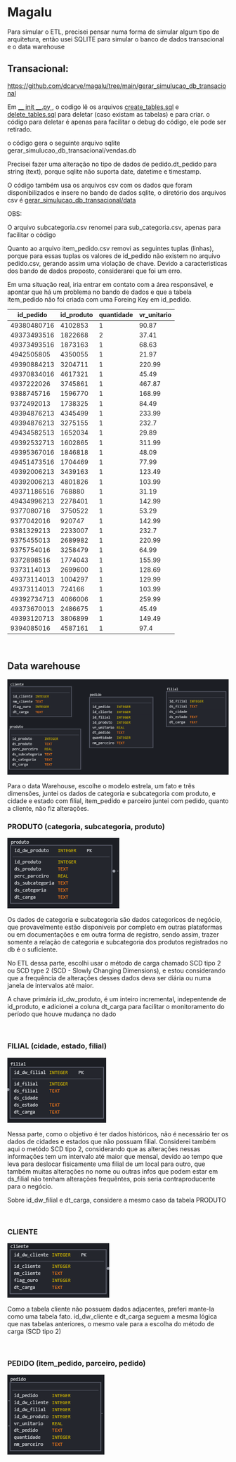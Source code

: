 # Magalu


Para simular o ETL, precisei pensar numa forma de simular algum tipo de arquitetura, então usei SQLITE para simular o banco de dados transacional e o data warehouse

## Transacional: 
https://github.com/dcarve/magalu/tree/main/gerar_simulucao_db_transacional

Em [__ init __.py ](https://github.com/dcarve/magalu/blob/main/gerar_simulucao_db_transacional/__init__.py), o codigo lê os arquivos [create_tables.sql](https://github.com/dcarve/magalu/blob/main/gerar_simulucao_db_transacional/create_tables.sql) e [delete_tables.sql](https://github.com/dcarve/magalu/blob/main/gerar_simulucao_db_transacional/delete_tables.sql) para deletar (caso existam as tabelas) e para criar.
o código para deletar é apenas para facilitar o debug do código, ele pode ser retirado.

o código gera o seguinte arquivo sqlite gerar_simulucao_db_transacional/vendas.db

Precisei fazer uma alteração no tipo de dados de pedido.dt_pedido para string (text),  porque sqlite não suporta date, datetime e timestamp.

O código também usa os arquivos csv com os dados que foram disponibilizados e insere no bando de dados sqlite,  o diretório dos arquivos csv é [gerar_simulucao_db_transacional/data](https://github.com/dcarve/magalu/tree/main/gerar_simulucao_db_transacional/data)

OBS: 

O arquivo subcategoria.csv renomei para sub_categoria.csv, apenas para facilitar o código 

Quanto ao  arquivo item_pedido.csv
removi as seguintes tuplas (linhas), porque para essas tuplas os valores de id_pedido não existem no arquivo pedido.csv, gerando assim uma violação de chave.
Devido a caracteristicas dos bando de dados proposto, considerarei que foi um erro.

Em uma situação real, iria entrar em contato com a área responsável, e apontar que há um problema no bando de dados e que a tabela item_pedido não foi criada com uma Foreing Key em id_pedido.

|id_pedido|id_produto|quantidade|vr_unitario|
|---|---|---|---|
|49380480716|4102853|1|90.87|
|49373493516|1822668|2|37.41|
|49373493516|1873163|1|68.63|
|4942505805|4350055|1|21.97|
|49390884213|3204711|1|220.99|
|49370834016|4617321|1|45.49|
|4937222026|3745861|1|467.87|
|9388745716|1596770|1|168.99|
|9372492013|1738325|1|84.49|
|49394876213|4345499|1|233.99|
|49394876213|3275155|1|232.7|
|49434582513|1652034|1|29.89|
|49392532713|1602865|1|311.99|
|49395367016|1846818|1|48.09|
|49451473516|1704469|1|77.99|
|49392006213|3439163|1|123.49|
|49392006213|4801826|1|103.99|
|49371186516|768880|1|31.19|
|49434996213|2278401|1|142.99|
|9377080716|3750522|1|53.29|
|9377042016|920747|1|142.99|
|9381329213|2233007|1|232.7|
|9375455013|2689982|1|220.99|
|9375754016|3258479|1|64.99|
|9372898516|1774043|1|155.99|
|9373114013|2699600|1|128.69|
|49373114013|1004297|1|129.99|
|49373114013|724166|1|103.99|
|49392734713|4066006|1|259.99|
|49373670013|2486675|1|45.49|
|49393120713|3806899|1|149.49|
|9394085016|4587161|1|97.4|



<br>

## Data warehouse

![modelo escolhido](./MODELO.PNG)

Para o data Warehouse, escolhe o modelo estrela, um fato e três dimensões, 
juntei os dados de categoria e subcategoria com produto, e cidade e estado com filial, item_pedido e parceiro juntei com pedido, quanto a cliente, não fiz alterações.
<br>

### PRODUTO (categoria, subcategoria, produto)

![tabela produto](./PRODUTO.PNG)

Os dados de categoria e subcategoria são dados categoricos de negócio, que provavelmente estão disponiveis por completo em outras plataformas ou em documentações e em outra forma de registro, sendo assim, trazer somente a relação de categoria e subcategoria dos produtos registrados no db é o suficiente.

No ETL dessa parte, escolhi usar o método de carga chamado SCD tipo 2 ou SCD type 2 (SCD - Slowly Changing Dimensions), e estou considerando que a frequência de alterações desses dados deva ser diária ou numa janela de intervalos até maior.

A chave primária id_dw_produto, é um inteiro incremental, indepentende de id_produto, e adicionei a coluna dt_carga para facilitar o monitoramento do período que houve mudança no dado

<br>

### FILIAL (cidade, estado, filial)

![tabela produto](./FILIAL.PNG)

Nessa parte, como o objetivo é ter dados históricos, não é necessário ter os dados de cidades e estados que não possuam filial.
Considerei também aqui o metódo SCD tipo 2, considerando que as alterações nessas informações tem um intervalo até maior que mensal, devido ao tempo que leva para deslocar fisicamente uma filial de um local para outro, que também muitas alterações no nome ou outras infos que podem estar em ds_filial não tenham alterações frequêntes, pois seria contraproducente para o negócio.

Sobre id_dw_filial e dt_carga, considere a mesmo caso da tabela PRODUTO

<br>

### CLIENTE

![tabela produto](./CLIENTE.PNG)

Como a tabela cliente não possuem dados adjacentes, preferi mante-la como uma tabela fato.
id_dw_cliente e dt_carga seguem a mesma lógica que nas tabelas anteriores, o mesmo vale para a escolha do método de carga (SCD tipo 2)


<br>

### PEDIDO (item_pedido, parceiro, pedido)

![tabela produto](./PEDIDO.PNG)




